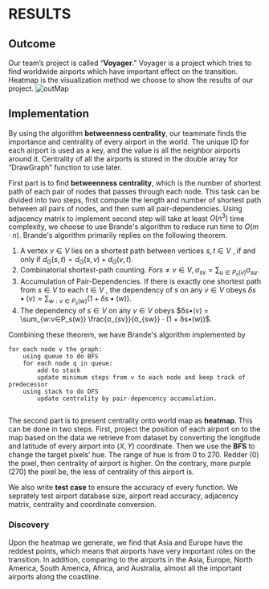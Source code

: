 # RESULTS

## Outcome

Our team’s project is called “**Voyager**.” Voyager is a project which tries to find worldwide airports which have important effect on the transition. Heatmap is the visualization method we choose to show the results of our project. ![outMap](result_high_resolution.png)



## Implementation

By using the algorithm **betweenness centrality**, our teammate finds the importance and centrality of every airport in the world. The unique ID for each airport is used as a key, and the value is all the neighbor airports around it. Centrality of all the airports is stored in the double array for “DrawGraph” function to use later.

First part is to find **betweenness centrality**, which is the number of shortest path of each pair of nodes that passes through each node. This task can be divided into two steps, first compute the length and number of shortest path between all pairs of nodes, and then sum all pair-dependencies. Using adjacency matrix to implement second step will take at least $O(n^3)$ time complexity, we choose to use Brande's algorithm to reduce run time to $O(m \cdot n)$.  Brande's algorithm primarily replies on the following theorem. 

1. A vertex $v ∈ V$ lies on a shortest path between vertices $s,t ∈ V$ , if and only if $d_G(s,t) = d_G(s, v) + d_G(v,t)$.
2. Combinatorial shortest-path counting. $For s \neq v ∈ V,  σ_{sv} = \sum_{u∈P_s(v)} σ_{su}$.
3. Accumulation of Pair-Dependencies. If there is exactly one shortest path from $s ∈ V$ to each $t ∈ V$ , the dependency of $s$ on any $v ∈ V$ obeys $δs•(v) = \sum_{w : v∈P_s(w)} (1 + δs•(w))$.
4. The dependency of $s ∈ V$ on any $v ∈ V$ obeys $δs•(v) = \sum_{w:v∈P_s(w)} \frac{σ_{sv}}{σ_{sw}} · (1 + δs•(w))$.

Combining these theorem, we have Brande's algorithm implemented by 

```
for each node v the graph:
	using queue to do BFS
	for each node q in queue:
		add to stack
		update minimum steps from v to each node and keep track of predecessor
	using stack to do DFS
		update centrality by pair-depencency accumulation.  
   
```



The second part is to present centrality onto world map as **heatmap**. This can be done in two steps. First,  project the position of each airport on to the map based on the data we retrieve from dataset by converting the longitude and latitude of every airport into $(X,Y)$ coordinate. Then we use the **BFS** to change the target pixels’ hue. The range of hue is from 0 to 270. Redder (0) the pixel, then centrality of airport is higher. On the contrary, more purple (270) the pixel be, the less of centrality of this airport is. 



We also write **test case** to ensure the accuracy of every function. We seprately test airport database size, airport read accuracy, adjacency matrix, centrality and coordinate conversion.

### Discovery

Upon the heatmap we generate, we find that Asia and Europe have the reddest points, which means that airports have very important roles on the transition. In addition, comparing to the airports in the Asia, Europe, North America, South America, Africa, and Australia, almost all the important airports along the coastline.